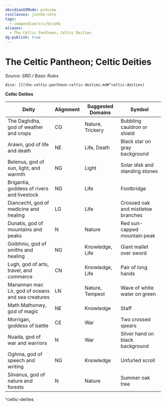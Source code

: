 ```yaml
---
obsidianUIMode: preview
cssclasses: json5e-note
tags:
  - compendium/src/5e/phb
aliases:
  - The Celtic Pantheon; Celtic Deities
dg-publish: true
---
```

# The Celtic Pantheon; Celtic Deities
*Source: SRD / Basic Rules* 

`dice: [](the-celtic-pantheon-celtic-deities.md#^celtic-deities)`

**Celtic Deities**

| Deity | Alignment | Suggested Domains | Symbol |
|-------|-----------|-------------------|--------|
| The Daghdha, god of weather and crops | CG | Nature, Trickery | Bubbling cauldron or shield |
| Arawn, god of life and death | NE | Life, Death | Black star on gray background |
| Belenus, god of sun, light, and warmth | NG | Light | Solar disk and standing stones |
| Brigantia, goddess of rivers and livestock | NG | Life | Footbridge |
| Diancecht, god of medicine and healing | LG | Life | Crossed oak and mistletoe branches |
| Dunatis, god of mountains and peaks | N | Nature | Red sun-capped mountain peak |
| Goibhniu, god of smiths and healing | NG | Knowledge, Life | Giant mallet over sword |
| Lugh, god of arts, travel, and commerce | CN | Knowledge, Life | Pair of long hands |
| Manannan mac Lir, god of oceans and sea creatures | LN | Nature, Tempest | Wave of white water on green |
| Math Mathonwy, god of magic | NE | Knowledge | Staff |
| Morrigan, goddess of battle | CE | War | Two crossed spears |
| Nuada, god of war and warriors | N | War | Silver hand on black background |
| Oghma, god of speech and writing | NG | Knowledge | Unfurled scroll |
| Silvanus, god of nature and forests | N | Nature | Summer oak tree |
^celtic-deities